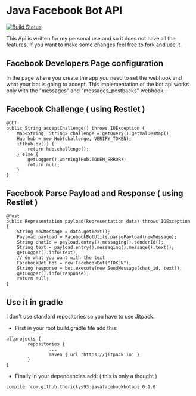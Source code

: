 # Java Facebook Bot API


[![Build Status](https://travis-ci.org/therickys93/javafacebookbotapi.svg?branch=master)](https://travis-ci.org/therickys93/javafacebookbotapi)


This Api is written for my personal use and so it does not have all the features.
If you want to make some changes feel free to fork and use it.

## Facebook Developers Page configuration

In the page where you create the app you need to set the webhook and what your bot is going to accept.
This implementation of the bot api works only with the "messages" and "messages_postbacks" webhook.

## Facebook Challenge ( using Restlet )

```
@GET
public String acceptChallenge() throws IOException {
	Map<String, String> challenge = getQuery().getValuesMap();
	Hub hub = new Hub(challenge, VERIFY_TOKEN);
	if(hub.ok()) {
		return hub.challenge();
	} else {
		getLogger().warning(Hub.TOKEN_ERROR);
     	return null;
	}
}
```

## Facebook Parse Payload and Response ( using Restlet )

```
@Post
public Representation payload(Representation data) throws IOException {
	String newMessage = data.getText();
	Payload payload = FacebookBotUtils.parsePayload(newMessage);
	String chatId = payload.entry().messaging().senderId();
	String text = payload.entry().messaging().message().text();
	getLogger().info(text);
	// do what you want with the text
	FacebookBot bot = new FacebookBot("TOKEN");
	String response = bot.execute(new SendMessage(chat_id, text));
	getLogger().info(response);
	return null;
}
```

## Use it in gradle

I don't use standard repositories so you have to use Jitpack.

* First in your root build.gradle file add this:

```
allprojects {
        repositories {
                ...
                maven { url 'https://jitpack.io' }
        }
}
```

* Finally in your dependencies add: ( this is only a thought )

```
compile 'com.github.therickys93:javafacebookbotapi:0.1.0'
```
